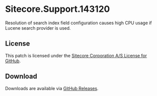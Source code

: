 # Sitecore.Support.143120
Resolution of search index field configuration causes high CPU usage if Lucene search provider is used.

## License  
This patch is licensed under the [Sitecore Corporation A/S License for GitHub](https://github.com/sitecoresupport/Sitecore.Support.143120/blob/master/LICENSE).  

## Download  
Downloads are available via [GitHub Releases](https://github.com/sitecoresupport/Sitecore.Support.143120/releases).  
